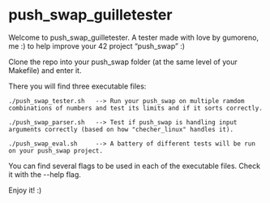 # push_swap_guilletester

Welcome to push_swap_guilletester. A tester made with love by gumoreno, me :) to help improve your 42 project “push_swap” :)

Clone the repo into your push_swap folder (at the same level of your Makefile) and enter it. 

There you will find three executable files:

	./push_swap_tester.sh   --> Run your push_swap on multiple ramdom combinations of numbers and test its limits and if it sorts correctly. 
        
	./push_swap_parser.sh   --> Test if push_swap is handling input arguments correctly (based on how "checher_linux" handles it).

	./push_swap_eval.sh     --> A battery of different tests will be run on your push_swap project.

You can find several flags to be used in each of the executable files. Check it with the --help flag.
       
Enjoy it! :)

